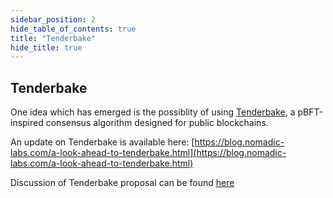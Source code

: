```yaml
---
sidebar_position: 2
hide_table_of_contents: true
title: "Tenderbake"
hide_title: true
---
```


## Tenderbake

One idea which has emerged is the possiblity of using [Tenderbake](https://arxiv.org/abs/2001.11965), a pBFT-inspired consensus algorithm designed for public blockchains.

An update on Tenderbake is available here: [https://blog.nomadic-labs.com/a-look-ahead-to-tenderbake.html](https://blog.nomadic-labs.com/a-look-ahead-to-tenderbake.html)

Discussion of Tenderbake proposal can be found [here](https://forum.tezosagora.org/t/tenderbake-an-overview/1601)

